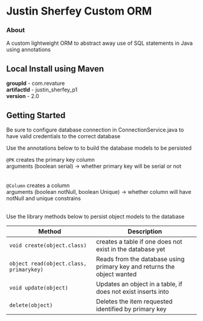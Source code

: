 # Justin Sherfey Custom ORM

### About

A custom lightweight ORM to abstract away use of SQL statements in Java using annotations

## Local Install using Maven

**groupId** - com.revature <br>
**artifactId** - justin_sherfey_p1 <br>
**version** - 2.0 <br>

## Getting Started

Be sure to configure database connection in ConnectionService.java to have valid credentials to the correct database

Use the annotations below to to build the database models to be persisted

`@PK`  creates the primary key column <br>
      arguments (boolean serial) -> whether primary key will be serial or not <br> <br> <br>
`@Column`  creates a column  <br>
      arguments (boolean notNull, boolean Unique) -> whether column will have notNull and unique constrains <br> <br>
      
Use the library methods below to persist object models to the database

| Method          | Description            |
| -----------     | ----------------       |
| `void create(object.class)`    | creates a table if one does not exist in the database yet     |
| `object read(object.class, primarykey)` | Reads from the database using primary key and returns the object wanted |
| `void update(object)` | Updates an object in a table, if does not exist inserts into |
| `delete(object)` | Deletes the item requested identified by primary key |

